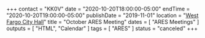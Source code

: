 +++
contact = "KK0V"
date = "2020-10-20T18:00:00-05:00"
endTime = "2020-10-20T19:00:00-05:00"
publishDate = "2019-11-01"
location = "[West Fargo City Hall](/places/west-fargo-city-hall/)"
title = "October ARES Meeting"
dates = [ "ARES Meetings" ]
outputs = [ "HTML", "Calendar" ]
tags = [ "ARES" ]
status = "canceled"
+++

